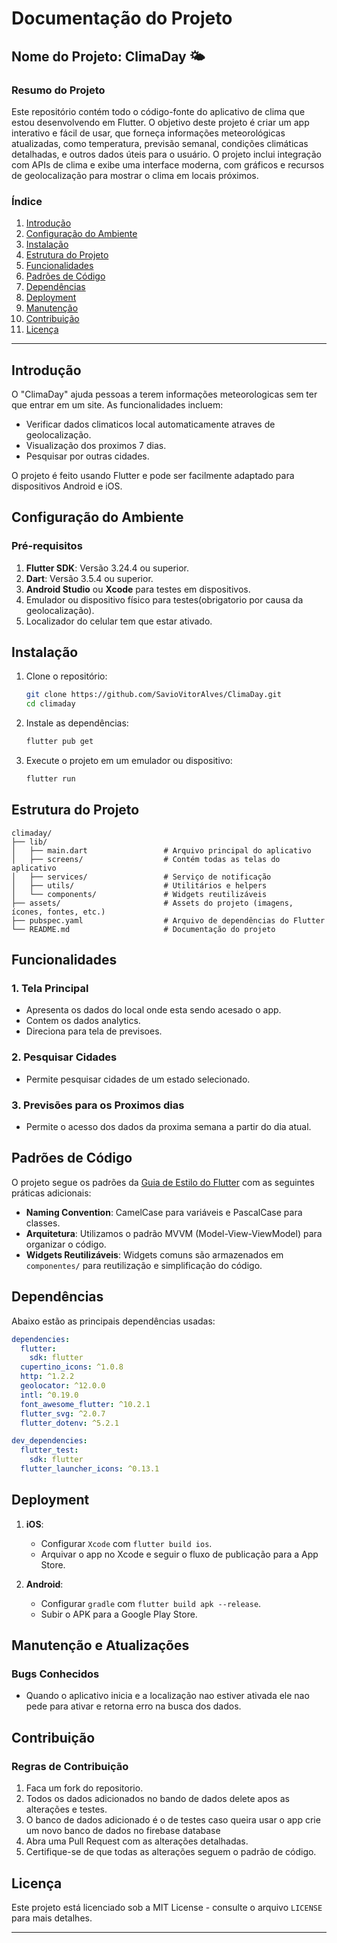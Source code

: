 # Documentação do Projeto

## Nome do Projeto: **ClimaDay 🌤️**

### Resumo do Projeto
Este repositório contém todo o código-fonte do aplicativo de clima que estou desenvolvendo em Flutter. O objetivo deste projeto é criar um app interativo e fácil de usar, que forneça informações meteorológicas atualizadas, como temperatura, previsão semanal, condições climáticas detalhadas, e outros dados úteis para o usuário. O projeto inclui integração com APIs de clima e exibe uma interface moderna, com gráficos e recursos de geolocalização para mostrar o clima em locais próximos.

### Índice
1. [Introdução](#introdução)
2. [Configuração do Ambiente](#configuração-do-ambiente)
3. [Instalação](#instalação)
4. [Estrutura do Projeto](#estrutura-do-projeto)
5. [Funcionalidades](#funcionalidades)
6. [Padrões de Código](#padrões-de-código)
7. [Dependências](#dependências)
8. [Deployment](#deployment)
9. [Manutenção](#manutenção-e-atualizações)
10. [Contribuição](#contribuição)
11. [Licença](#licença)

---

## Introdução
O "ClimaDay" ajuda pessoas a terem informações meteorologicas sem ter que entrar em um site. As funcionalidades incluem:
- Verificar dados climaticos local automaticamente atraves de geolocalização.
- Visualização dos proximos 7 dias.
- Pesquisar por outras cidades.
  
O projeto é feito usando Flutter e pode ser facilmente adaptado para dispositivos Android e iOS.

## Configuração do Ambiente

### Pré-requisitos
1. **Flutter SDK**: Versão 3.24.4 ou superior.
2. **Dart**: Versão 3.5.4 ou superior.
3. **Android Studio** ou **Xcode** para testes em dispositivos.
4. Emulador ou dispositivo físico para testes(obrigatorio por causa da geolocalização).
5. Localizador do celular tem que estar ativado.


## Instalação

1. Clone o repositório:
    ```bash
    git clone https://github.com/SavioVitorAlves/ClimaDay.git
    cd climaday
    ```

2. Instale as dependências:
    ```bash
    flutter pub get
    ```

3. Execute o projeto em um emulador ou dispositivo:
    ```bash
    flutter run
    ```

## Estrutura do Projeto

```plaintext
climaday/
├── lib/
│   ├── main.dart                 # Arquivo principal do aplicativo
│   ├── screens/                  # Contém todas as telas do aplicativo
│   ├── services/                 # Serviço de notificação
│   ├── utils/                    # Utilitários e helpers
│   └── components/               # Widgets reutilizáveis
├── assets/                       # Assets do projeto (imagens, ícones, fontes, etc.)
├── pubspec.yaml                  # Arquivo de dependências do Flutter
└── README.md                     # Documentação do projeto
```

## Funcionalidades

### 1. Tela Principal
- Apresenta os dados do local onde esta sendo acesado o app.
- Contem os dados analytics.
- Direciona para tela de previsoes.

### 2. Pesquisar Cidades
- Permite pesquisar cidades de um estado selecionado.

### 3. Previsões para os Proximos dias
- Permite o acesso dos dados da proxima semana a partir do dia atual.


## Padrões de Código
O projeto segue os padrões da [Guia de Estilo do Flutter](https://dart.dev/guides/language/effective-dart) com as seguintes práticas adicionais:
- **Naming Convention**: CamelCase para variáveis e PascalCase para classes.
- **Arquitetura**: Utilizamos o padrão MVVM (Model-View-ViewModel) para organizar o código.
- **Widgets Reutilizáveis**: Widgets comuns são armazenados em `componentes/` para reutilização e simplificação do código.

## Dependências

Abaixo estão as principais dependências usadas:

```yaml
dependencies:
  flutter:
    sdk: flutter
  cupertino_icons: ^1.0.8
  http: ^1.2.2
  geolocator: ^12.0.0
  intl: ^0.19.0
  font_awesome_flutter: ^10.2.1
  flutter_svg: ^2.0.7
  flutter_dotenv: ^5.2.1

dev_dependencies:
  flutter_test:
    sdk: flutter
  flutter_launcher_icons: ^0.13.1
```


## Deployment

1. **iOS**:
    - Configurar `Xcode` com `flutter build ios`.
    - Arquivar o app no Xcode e seguir o fluxo de publicação para a App Store.

2. **Android**:
    - Configurar `gradle` com `flutter build apk --release`.
    - Subir o APK para a Google Play Store.

## Manutenção e Atualizações

### Bugs Conhecidos
- Quando o aplicativo inicia e a localização nao estiver ativada ele nao pede para ativar e retorna erro na busca dos dados.


## Contribuição

### Regras de Contribuição
1. Faca um fork do repositorio.
2. Todos os dados adicionados no bando de dados delete apos as alterações e testes.
3. O banco de dados adicionado é o de testes caso queira usar o app crie um novo banco de dados no firebase database
4. Abra uma Pull Request com as alterações detalhadas.
5. Certifique-se de que todas as alterações seguem o padrão de código.


## Licença
Este projeto está licenciado sob a MIT License - consulte o arquivo `LICENSE` para mais detalhes.

---
